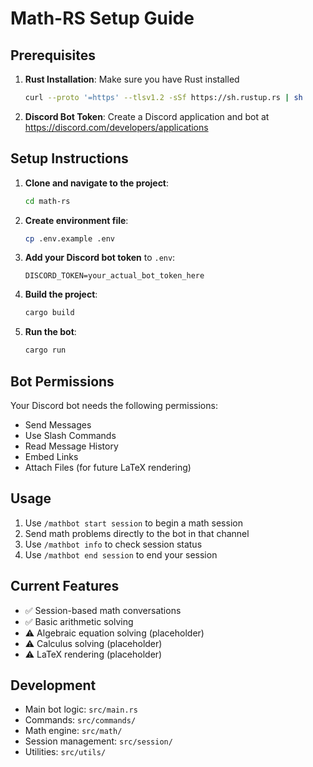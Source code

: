 # Math-RS Setup Guide

## Prerequisites

1. **Rust Installation**: Make sure you have Rust installed
   ```bash
   curl --proto '=https' --tlsv1.2 -sSf https://sh.rustup.rs | sh
   ```

2. **Discord Bot Token**: Create a Discord application and bot at https://discord.com/developers/applications

## Setup Instructions

1. **Clone and navigate to the project**:
   ```bash
   cd math-rs
   ```

2. **Create environment file**:
   ```bash
   cp .env.example .env
   ```

3. **Add your Discord bot token** to `.env`:
   ```
   DISCORD_TOKEN=your_actual_bot_token_here
   ```

4. **Build the project**:
   ```bash
   cargo build
   ```

5. **Run the bot**:
   ```bash
   cargo run
   ```

## Bot Permissions

Your Discord bot needs the following permissions:
- Send Messages
- Use Slash Commands
- Read Message History
- Embed Links
- Attach Files (for future LaTeX rendering)

## Usage

1. Use `/mathbot start session` to begin a math session
2. Send math problems directly to the bot in that channel
3. Use `/mathbot info` to check session status
4. Use `/mathbot end session` to end your session

## Current Features

- ✅ Session-based math conversations
- ✅ Basic arithmetic solving
- ⚠️ Algebraic equation solving (placeholder)
- ⚠️ Calculus solving (placeholder)
- ⚠️ LaTeX rendering (placeholder)

## Development

- Main bot logic: `src/main.rs`
- Commands: `src/commands/`
- Math engine: `src/math/`
- Session management: `src/session/`
- Utilities: `src/utils/`